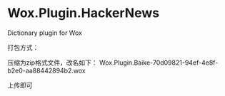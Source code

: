 Wox.Plugin.HackerNews
=====================

Dictionary plugin for Wox

打包方式：

压缩为zip格式文件，改名如下：
Wox.Plugin.Baike-70d09821-94ef-4e8f-b2e0-aa88442894b2.wox

上传即可
